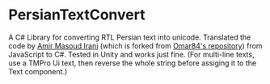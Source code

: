 # PersianTextConvert
A C# Library for converting RTL Persian text into unicode.
Translated the code by [Amir Masoud Irani](https://amib.ir/weblog/%d9%86%d8%b1%d9%85%e2%80%8c%d8%a7%d9%81%d8%b2%d8%a7%d8%b1%d9%87%d8%a7%db%8c-%d8%b1%d8%a7%db%8c%da%af%d8%a7%d9%86/%d9%81%d8%a7%d8%b1%d8%b3%db%8c%e2%80%8c%d9%86%d9%88%db%8c%d8%b3-%db%8c%d9%88%d9%86%db%8c%da%a9%d8%af/) (which is forked from [Omar84's repository](https://github.com/omar84/arabic_writer)) from JavaScript to C#. Tested in Unity and works just fine. (For multi-line texts, use a TMPro Ui text, then reverse the whole string before assiging it to the Text component.)
